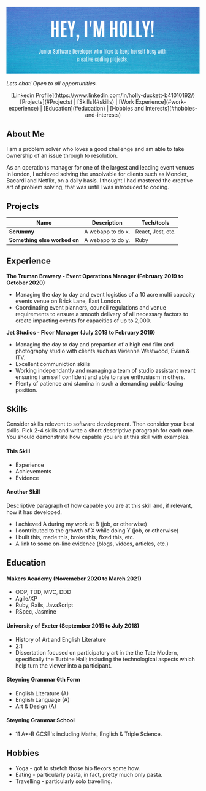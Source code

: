 ![README Banner](banner.png)

*Lets chat! Open to all opportunities.*
<i class="ri-linkedin-box-fill"></i> <i class="ri-mail-line"></i>

<div align="center">[Linkedin Profile](https://www.linkedin.com/in/holly-duckett-b41010192/)</div>

<div align="center"> [Projects](#Projects) | [Skills](#skills) | [Work Experience](#work-experience) | [Education](#education) | [Hobbies and Interests](#hobbies-and-interests) </div>

## About Me
I am a problem solver who loves a good challenge and am able to take ownership of an issue through to resolution.

As an operations manager for one of the largest and leading event venues in london, I achieved solving the unsolvable for clients such as Moncler, Bacardi and Netflix, on a daily basis. I thought I had mastered the creative art of problem solving, that was until I was introduced to coding. 

## Projects

| Name                         | Description       | Tech/tools        |
| ---------------------------- | ----------------- | ----------------- |
| **Scrummy**                  | A webapp to do x. | React, Jest, etc. |
| **Something else worked on** | A webapp to do y. | Ruby              |

## Experience

**The Truman Brewery - Event Operations Manager (February 2019 to October 2020)**

- Managing the day to day and event logistics of a 10 acre multi
capacity events venue on Brick Lane, East London.
- Coordinating event planners, council regulations and venue requirements to ensure a
smooth delivery of all necessary factors to create impacting events
for capacities of up to 2,000. 

**Jet Studios - Floor Manager (July 2018 to February 2019)**

- Managing the day to day and prepartion of a high end film and photography studio with clients such as Vivienne Westwood, Evian & ITV. 
- Excellent communiction skills 
- Working independantly and managing a team of studio assistant meant ensuring i am self confident and able to raise enthusiasm in others.
- Plenty of patience and stamina in such a demanding public-facing position.

## Skills

Consider skills relevent to software development. Then consider your best skills. Pick 2-4 skills and write a short descriptive paragraph for each one. You should demonstrate how capable you are at this skill with examples.

#### This Skill

- Experience
- Achievements
- Evidence

#### Another Skill

Descriptive paragraph of how capable you are at this skill and, if relevant, how it has developed.

- I achieved A during my work at B (job, or otherwise)
- I contributed to the growth of X while doing Y (job, or otherwise)
- I built this, made this, broke this, fixed this, etc.
- A link to some on-line evidence (blogs, videos, articles, etc.)

## Education

#### Makers Academy (Novemeber 2020 to March 2021)

- OOP, TDD, MVC, DDD
- Agile/XP
- Ruby, Rails, JavaScript
- RSpec, Jasmine

#### University of Exeter (September 2015 to July 2018)

- History of Art and English Literature
- 2:1
- Dissertation focused on participatory art in the the Tate Modern, specifically the Turbine Hall; including the technological aspects which help turn the viewer into a participant. 

#### Steyning Grammar 6th Form

- English Literature (A)
- English Language (A)
- Art & Design (A)

#### Steyning Grammar School

- 11 A*-B GCSE's including Maths, English & Triple Science.

## Hobbies

- Yoga - got to stretch those hip flexors some how.
- Eating - particularly pasta, in fact, pretty much only pasta.
- Travelling - particularly solo travelling. 
